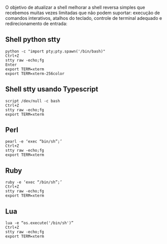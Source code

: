 O objetivo de atualizar a shell melhorar a shell reversa simples que recebemos muitas vezes limitadas que não podem suportar: execução de comandos interativos, atalhos do teclado, controle de terminal adequado e redirecionamento de entrada:
## **Shell python stty**
```
python -c "import pty;pty.spawn('/bin/bash)"
Ctrl+Z
stty raw -echo;fg
Enter
export TERM=xterm
export TERM=xterm-256color
```

## **Shell stty usando Typescript**
```
script /dev/null -c bash
Ctrl+Z
stty raw -echo;fg
export TERM=xterm
```

## Perl 
```
pearl -e ‘exec “bin/sh”;’
Ctrl+Z
stty raw -echo;fg
export TERM=xterm
```

## Ruby
```
ruby -e ‘exec “/bin/sh”;’
Ctrl+Z
stty raw -echo;fg
export TERM=xterm
```

## Lua
```
lua -e “os.execute('/bin/sh')”
Ctrl+Z
stty raw -echo;fg
export TERM=xterm
```

